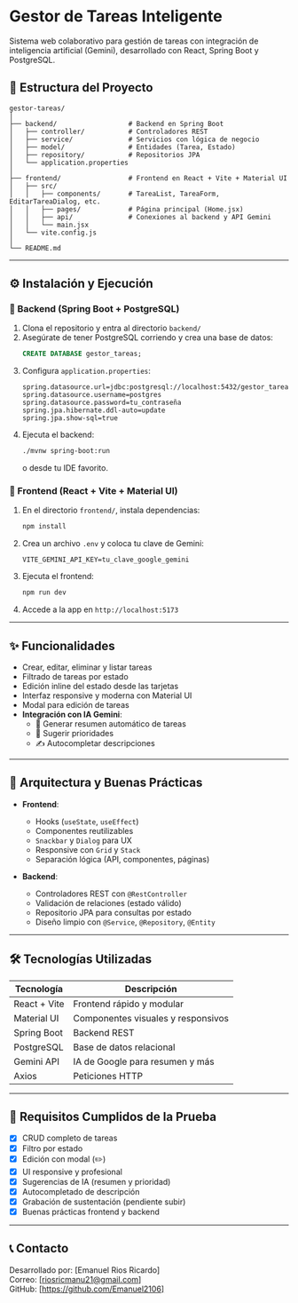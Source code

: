 # Gestor de Tareas Inteligente

Sistema web colaborativo para gestión de tareas con integración de inteligencia artificial (Gemini), desarrollado con React, Spring Boot y PostgreSQL.

## 📁 Estructura del Proyecto

```
gestor-tareas/
│
├── backend/                  # Backend en Spring Boot
│   ├── controller/           # Controladores REST
│   ├── service/              # Servicios con lógica de negocio
│   ├── model/                # Entidades (Tarea, Estado)
│   ├── repository/           # Repositorios JPA
│   └── application.properties
│
├── frontend/                 # Frontend en React + Vite + Material UI
│   ├── src/
│   │   ├── components/       # TareaList, TareaForm, EditarTareaDialog, etc.
│   │   ├── pages/            # Página principal (Home.jsx)
│   │   ├── api/              # Conexiones al backend y API Gemini
│   │   └── main.jsx
│   └── vite.config.js
│
└── README.md
```

---

## ⚙️ Instalación y Ejecución

### 🔹 Backend (Spring Boot + PostgreSQL)

1. Clona el repositorio y entra al directorio `backend/`
2. Asegúrate de tener PostgreSQL corriendo y crea una base de datos:
   ```sql
   CREATE DATABASE gestor_tareas;
   ```
3. Configura `application.properties`:
   ```properties
   spring.datasource.url=jdbc:postgresql://localhost:5432/gestor_tareas
   spring.datasource.username=postgres
   spring.datasource.password=tu_contraseña
   spring.jpa.hibernate.ddl-auto=update
   spring.jpa.show-sql=true
   ```
4. Ejecuta el backend:
   ```bash
   ./mvnw spring-boot:run
   ```
   o desde tu IDE favorito.

### 🔹 Frontend (React + Vite + Material UI)

1. En el directorio `frontend/`, instala dependencias:
   ```bash
   npm install
   ```

2. Crea un archivo `.env` y coloca tu clave de Gemini:
   ```env
   VITE_GEMINI_API_KEY=tu_clave_google_gemini
   ```

3. Ejecuta el frontend:
   ```bash
   npm run dev
   ```

4. Accede a la app en `http://localhost:5173`

---

## ✨ Funcionalidades

- Crear, editar, eliminar y listar tareas
- Filtrado de tareas por estado
- Edición inline del estado desde las tarjetas
- Interfaz responsive y moderna con Material UI
- Modal para edición de tareas
- **Integración con IA Gemini**:
  - 🧠 Generar resumen automático de tareas
  - 🔢 Sugerir prioridades
  - ✍ Autocompletar descripciones

---

## 🧠 Arquitectura y Buenas Prácticas

- **Frontend**:
  - Hooks (`useState`, `useEffect`)
  - Componentes reutilizables
  - `Snackbar` y `Dialog` para UX
  - Responsive con `Grid` y `Stack`
  - Separación lógica (API, componentes, páginas)

- **Backend**:
  - Controladores REST con `@RestController`
  - Validación de relaciones (estado válido)
  - Repositorio JPA para consultas por estado
  - Diseño limpio con `@Service`, `@Repository`, `@Entity`

---

## 🛠 Tecnologías Utilizadas

| Tecnología     | Descripción                          |
|----------------|--------------------------------------|
| React + Vite   | Frontend rápido y modular            |
| Material UI    | Componentes visuales y responsivos   |
| Spring Boot    | Backend REST                         |
| PostgreSQL     | Base de datos relacional             |
| Gemini API     | IA de Google para resumen y más      |
| Axios          | Peticiones HTTP                      |

---

## 🧪 Requisitos Cumplidos de la Prueba

- [x] CRUD completo de tareas
- [x] Filtro por estado
- [x] Edición con modal (✏️)
- [x] UI responsive y profesional
- [x] Sugerencias de IA (resumen y prioridad)
- [x] Autocompletado de descripción
- [x] Grabación de sustentación (pendiente subir)
- [x] Buenas prácticas frontend y backend

---

## 📞 Contacto

Desarrollado por: [Emanuel Rios Ricardo]  
Correo: [riosricmanu21@gmail.com]  
GitHub: [https://github.com/Emanuel2106]
